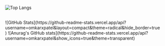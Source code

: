 ![Top Langs](https://github-readme-stats.vercel.app/api/top-langs/?username=omkarxpatel&langs_count=5&theme=radical&hide_border=true)

<br />
![GitHub Stats](https://github-readme-stats.vercel.app/api?username=omkarxpatel&layout=compact&theme=radical&hide_border=true)
![Anurag's GitHub stats](https://github-readme-stats.vercel.app/api?username=omkarxpatel&show_icons=true&theme=transparent)
